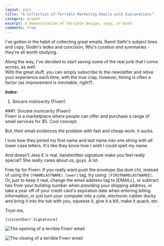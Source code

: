 ```yaml
---
layout: post
title: "A Collection of Terrible Marketing Emails with Explanations"
category: growth
excerpt: A demonstration of terrible design, copy, or both.
comments: true
---
```


I've gotten in the habit of collecting great emails. Ramit Sethi's subject lines and copy, Godin's ledes and concision, 99u's curation and summaries - they're all worth studying.  

Along the way, I've decided to start saving some of the real junk that I come across, as well.  
With the great stuff, you can simply subscribe to the newsletter and relive your experience each time; with the true crap, however, timing is often a factor (as improvement is inevitable, right?). 

**_Index:_**  

1. Sincere insincerity (Fiverr)  

###1. Sincere insincerity (Fiverr)  
Fiverr is a marketplace where people can offer and purchase a range of small services for $5. Cool concept.  

But, their email evidences the problem with fast and cheap work: it sucks.  

I love how they joined my first name and last name into one string with all lower case letters. It's like they know how I wish I could spell my name.

And doesn't Jess E.'s real, handwritten signature make you feel really special? She really cares about us, guys. A lot.  

Free tip for Fiverr: If you really want push the envelope (ba dum ch), instead of using the <code>|FNAMELASTNAME|.lower|</code> tag, try using: <code>|FIRSTNAMELASTNAMEE|</code>. Or, just to keep it real, change the email address tag to |EMAILL|, or subtract two from your building number when providing your shipping address, or take a year off of your credit card's expiration date when entering billing information, or just turn your computer into a cute, electronic rubber ducky and bring it into the tub with you, squeeze it, give it a bill, make it quack, etc.     

Trust me,  

<code>[vincentbarr.Signatuure]</code>

![The opening of a terrible Fiverr email](http://www.vincentbarr.com/assets/images/bad-fiverr-email1.png)  

![The closing of a terrible Fiverr email](http://www.vincentbarr.com/assets/images/bad-fiverr-email2.png)  

<a href="https://plus.google.com/+VincentBarr0?rel=author"></a>
